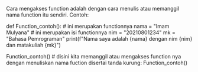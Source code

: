 Cara mengakses function adalah dengan cara menulis atau memanggil nama function itu sendiri. 
Contoh: 


def Function_contoh():          # ini merupakan functionnya
    nama = "Imam Mulyana"           # ini merupakan isi functionnya
    nim = "20210801234"
    mk = "Bahasa Pemrograman"
    print(f"Nama saya adalah {nama} dengan nim {nim} dan matakuliah {mk}")

Function_contoh() # disini kita memanggil atau mengakses function nya dengan menuliskan nama fuction disertai tanda kurung: Function_contoh()  


